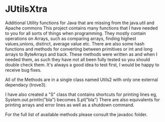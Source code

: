 # JUtilsXtra
Additional Utility functions for Java that are missing from the java.util and Apache commons
This project contains many functions that I have needed to you for all sorts of things when programming. 
They mostly contain operations on Arrays, such as comparing arrays, finding highest values,unions, distinct, average value etc. 
There are also some hash functions and methods for converting between primitives or int and long arrays to ByteArrays and back.
These methods were written as and when I needed them, as such they have not all been fully tested so you should double check them. 
It's always a good idea to test first, I would be happy to receive bug fixes.

All of the Methods are in a single class named Utils2 with only one external dependacy (trove3). 

I have also created a "S" class that contains shortcuts for printing lines eg, System.out.println("bla") becomes S.pl("bla")
There are also equivalents for printing arrays and error lines as well as a shutdown command.

For the full list of available methods please consult the javadoc folder.
